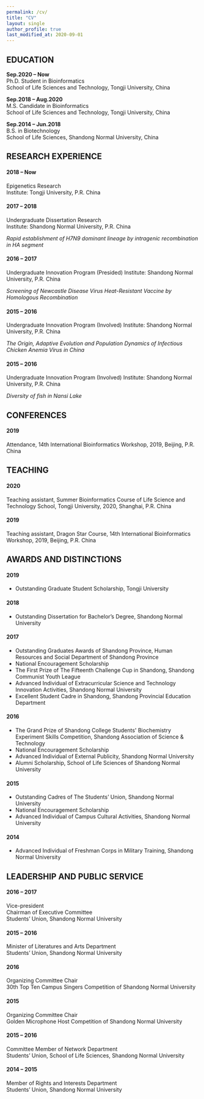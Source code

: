 ```yaml
---
permalink: /cv/
title: "CV"
layout: single
author_profile: true
last_modified_at: 2020-09-01
---
```


## EDUCATION

**Sep.2020 – Now**  
Ph.D. Student in Bioinformatics  
School of Life Sciences and Technology, Tongji University, China  
<!-- Advisors: Dr. Xiaole Shirley Liu & Dr. Chenfei Wang & Dr. Xiaoyan Zhang   -->

**Sep.2018 – Aug.2020**  
M.S. Candidate in Bioinformatics  
School of Life Sciences and Technology, Tongji University, China  
<!-- Advisors: Dr. Zhiping Weng & Dr. Xiaole Shirley Liu & Dr. Xiaoyan Zhang   -->

**Sep.2014 – Jun.2018**  
B.S. in Biotechnology  
School of Life Sciences, Shandong Normal University, China  
<!-- Advisor: Dr. Chengqiang He   -->

## RESEARCH EXPERIENCE

#### 2018 – Now  
Epigenetics Research  
Institute: Tongji University, P.R. China  
<!-- Advisor: Dr. Xiaole Shirley Liu   -->

#### 2017 – 2018  
Undergraduate Dissertation Research  
Institute: Shandong Normal University, P.R. China  
<!-- Advisor: Dr. Chengqiang He   -->
*Rapid establishment of H7N9 dominant lineage by intragenic recombination in HA segment*  

#### 2016 – 2017  
Undergraduate Innovation Program (Presided)
Institute: Shandong Normal University, P.R. China
<!-- Advisor: Dr. Chengqiang He -->
*Screening of Newcastle Disease Virus Heat-Resistant Vaccine by Homologous Recombination*

#### 2015 – 2016  
Undergraduate Innovation Program (Involved)
Institute: Shandong Normal University, P.R. China
<!-- Advisor: Dr. Chengqiang He -->
*The Origin, Adaptive Evolution and Population Dynamics of Infectious Chicken Anemia Virus in China*

#### 2015 – 2016  
Undergraduate Innovation Program (Involved)
Institute: Shandong Normal University, P.R. China
<!-- Advisor: Dr. Rongshu Fu & Dr. Mingsheng Miao -->
*Diversity of fish in Nansi Lake*

## CONFERENCES
#### 2019  
Attendance, 14th International Bioinformatics Workshop, 2019, Beijing, P.R. China

## TEACHING
#### 2020  
Teaching assistant, Summer Bioinformatics Course of Life Science and Technology School, Tongji University, 2020, Shanghai, P.R. China
#### 2019  
Teaching assistant, Dragon Star Course, 14th International Bioinformatics Workshop, 2019, Beijing, P.R. China

## AWARDS AND DISTINCTIONS

#### 2019

- Outstanding Graduate Student Scholarship, Tongji University

#### 2018  

- Outstanding Dissertation for Bachelor’s Degree, Shandong Normal University  

#### 2017  

- Outstanding Graduates Awards of Shandong Province, Human Resources and Social Department of Shandong Province  
- National Encouragement Scholarship  
- The First Prize of The Fifteenth Challenge Cup in Shandong, Shandong Communist Youth League  
- Advanced Individual of Extracurricular Science and Technology Innovation Activities, Shandong Normal University  
- Excellent Student Cadre in Shandong, Shandong Provincial Education Department  

#### 2016  

- The Grand Prize of Shandong College Students' Biochemistry Experiment Skills Competition, Shandong Association of Science & Technology  
- National Encouragement Scholarship  
- Advanced Individual of External Publicity, Shandong Normal University  
- Alumni Scholarship, School of Life Sciences of Shandong Normal University  

#### 2015  

- Outstanding Cadres of The Students’ Union, Shandong Normal University  
- National Encouragement Scholarship  
- Advanced Individual of Campus Cultural Activities, Shandong Normal University  

#### 2014  

- Advanced Individual of Freshman Corps in Military Training, Shandong Normal University  

## LEADERSHIP AND PUBLIC SERVICE

#### 2016 – 2017  
Vice-president  
Chairman of Executive Committee  
Students’ Union, Shandong Normal University


#### 2015 – 2016  
Minister of Literatures and Arts Department  
Students’ Union, Shandong Normal University

#### 2016  
Organizing Committee Chair  
30th Top Ten Campus Singers Competition of Shandong Normal University

#### 2015  
Organizing Committee Chair  
Golden Microphone Host Competition of Shandong Normal University

#### 2015 – 2016  
Committee Member of Network Department  
Students’ Union, School of Life Sciences, Shandong Normal University

#### 2014 – 2015  
Member of Rights and Interests Department  
Students’ Union, Shandong Normal University
